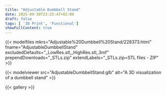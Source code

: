 ```yaml
---
title: "Adjustable Dumbbell Stand"
date: 2025-09-30T23:25:47+02:00
draft: false
tags: [ '3D Print', 'Functional']
showFullContent: true
---
```


{{< modelfiles
    mkrs="Adjustable%20Dumbbell%20Stand/228373.html"
    fname="AdjustableDumbbellStand"
    excludedDefaults="_LowRes.stl,_HighRes.stl,.3mf"
    prependDownloads="_STLs.zip"
    extendLabels="_STLs.zip=STL files - ZIP" >}}

{{< modelviewer src="AdjustableDumbbellStand.glb" alt="A 3D visualization of a dumbbell stand" >}}

{{< gallery >}}